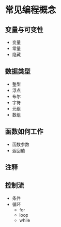 # 常见编程概念

## 变量与可变性
- 变量
- 常量
- 隐藏
## 数据类型
- 整型
- 浮点
- 布尔
- 字符
- 元组
- 数组
## 函数如何工作
- 函数参数
- 返回值
## 注释
## 控制流
- 条件
- 循环
  - for
  - loop
  - while